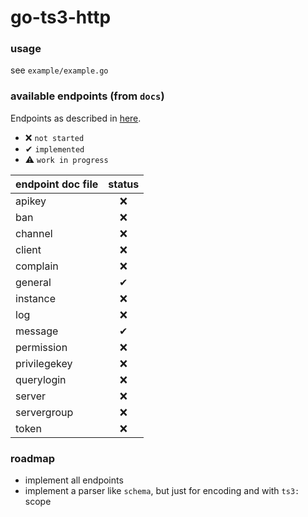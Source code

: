 # go-ts3-http

### usage
see `example/example.go`

### available endpoints (from `docs`)

Endpoints as described in [here](https://community.teamspeak.com/t/webquery-discussion-help-3-12-0-onwards/7184).

- ❌ `not started`
- ✔ `implemented`
- ⚠ `work in progress`

| endpoint doc file | status |
|:---|:---:|
| apikey | ❌ |
| ban | ❌ |
| channel | ❌ |
| client | ❌ |
| complain | ❌ |
| general | ✔ |
| instance | ❌ |
| log | ❌ |
| message | ✔ |
| permission | ❌ |
| privilegekey | ❌ |
| querylogin | ❌ |
| server | ❌ |
| servergroup | ❌ | 
| token | ❌ |

### roadmap

- implement all endpoints
- implement a parser like `schema`, but just for encoding and with `ts3:` scope
